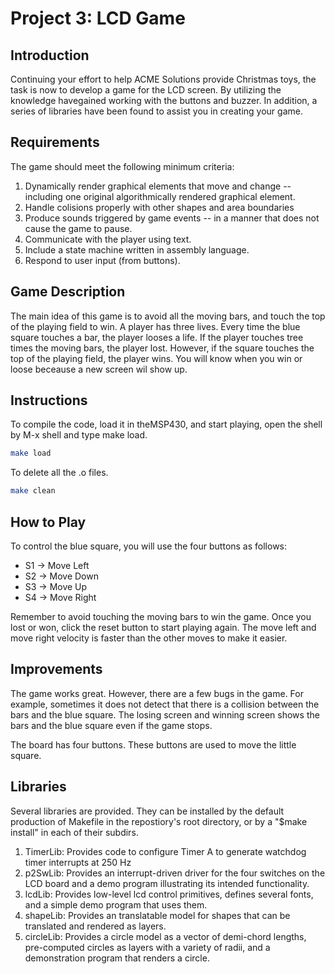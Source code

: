 # Project 3: LCD Game

## Introduction
Continuing your effort to help ACME Solutions provide Christmas toys, the
task is now to develop a game for the LCD screen. By utilizing the
knowledge havegained working with the buttons and buzzer. In addition, a
series of libraries have been found to assist you in creating your game.

## Requirements
The game should meet the following minimum criteria:

  1. Dynamically render graphical elements that move and change -- including one
     original algorithmically rendered graphical element.
  2. Handle colisions properly with other shapes and area boundaries
  3. Produce sounds triggered by game events -- in a manner that does not cause the
     game to pause.
  4. Communicate with the player using text.
  5. Include a state machine written in assembly language.
  6. Respond to user input (from buttons).

## Game Description
The main idea of this game is to avoid all the moving bars, and touch the top
of the playing field to win. A player has three lives. Every time the blue
square touches a bar, the player looses a life. If the player touches tree
times the moving bars, the player lost. However, if the square touches the top
of the playing field, the player wins. You will know when you win or loose
beceause a new screen wil show up.

## Instructions
To compile the code, load it in theMSP430, and start playing, open the shell by M-x shell and type
make load.
```bash
make load
```
To delete all the .o files.
```bash
make clean
```

## How to Play
To control the blue square, you will use the four buttons as follows:

  * S1 -> Move Left
  * S2 -> Move Down
  * S3 -> Move Up
  * S4 -> Move Right
  
Remember to avoid touching the moving bars to win the game. Once you lost or
won, click the reset button to start playing again. The move left and move
right velocity is faster than the other moves to make it easier.

## Improvements
The game works great. However, there are a few bugs in the game. For example,
sometimes it does not detect that there is a collision between the bars and
the blue square. The losing screen and winning screen shows the bars and the
blue square even if the game stops.  


The board has four buttons. These buttons are used to move the little square.

## Libraries
Several libraries are provided.
They can be installed by the default production of Makefile in the
repostiory's root directory, or by a "$make install" in each of their subdirs.

  1. TimerLib: Provides code to configure Timer A to generate watchdog timer
     interrupts at 250 Hz
  2. p2SwLib: Provides an interrupt-driven driver for the four switches on the LCD
     board and a demo program illustrating its intended functionality.
  3. lcdLib: Provides low-level lcd control primitives, defines several fonts, and
     a simple demo program that uses them.
  4. shapeLib: Provides an translatable model for shapes that can be translated and
     rendered as layers.
  5. circleLib: Provides a circle model as a vector of demi-chord lengths,
     pre-computed circles as layers with a variety of radii, and a demonstration
     program that renders a circle.
